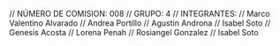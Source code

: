 // NÚMERO DE COMISION: 008
// GRUPO: 4
// INTEGRANTES: 
//   Marco Valentino Alvarado
//   Andrea Portillo 
//   Agustin Androna
//   Isabel Soto
//   Genesis Acosta
//   Lorena Penah
//   Rosiangel Gonzalez
//   Isabel Soto
